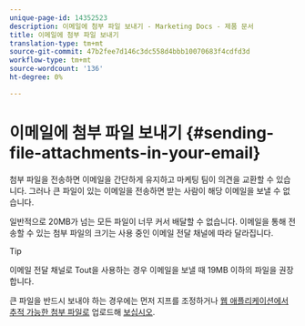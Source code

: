 ```yaml
---
unique-page-id: 14352523
description: 이메일에 첨부 파일 보내기 - Marketing Docs - 제품 문서
title: 이메일에 첨부 파일 보내기
translation-type: tm+mt
source-git-commit: 47b2fee7d146c3dc558d4bbb10070683f4cdfd3d
workflow-type: tm+mt
source-wordcount: '136'
ht-degree: 0%

---
```



# 이메일에 첨부 파일 보내기 {#sending-file-attachments-in-your-email}

첨부 파일을 전송하면 이메일을 간단하게 유지하고 마케팅 팀이 의견을 교환할 수 있습니다. 그러나 큰 파일이 있는 이메일을 전송하면 받는 사람이 해당 이메일을 보낼 수 없습니다.

일반적으로 20MB가 넘는 모든 파일이 너무 커서 배달할 수 없습니다. 이메일을 통해 전송할 수 있는 첨부 파일의 크기는 사용 중인 이메일 전달 채널에 따라 달라집니다.

>[!TIP]
>
>이메일 전달 채널로 Tout을 사용하는 경우 이메일을 보낼 때 19MB 이하의 파일을 권장합니다.

큰 파일을 반드시 보내야 하는 경우에는 먼저 지프를 조정하거나 [웹 애플리케이션에서 추적 가능한 첨부 파일로](http://docs.marketo.com/x/3oPS) 업로드해 [보십시오](http://toutapp.com/login).
